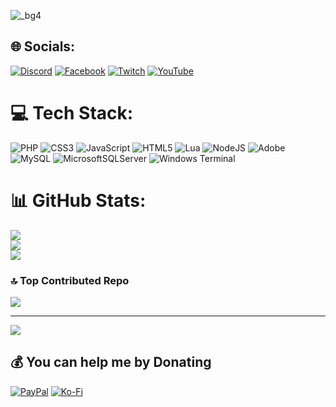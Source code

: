 ![_bg4](https://github.com/user-attachments/assets/50853392-3b6d-47fa-960b-2990a1cc178f)

## 🌐 Socials:
[![Discord](https://img.shields.io/badge/Discord-%237289DA.svg?logo=discord&logoColor=white)](https://mee6.xyz/de/i/lYl6pLgxWa ) [![Facebook](https://img.shields.io/badge/Facebook-%231877F2.svg?logo=Facebook&logoColor=white)](https://facebook.com/germanrednecksgaming) [![Twitch](https://img.shields.io/badge/Twitch-%239146FF.svg?logo=Twitch&logoColor=white)](https://twitch.tv/dixielandplay) [![YouTube](https://img.shields.io/badge/YouTube-%23FF0000.svg?logo=YouTube&logoColor=white)](https://youtube.com/@daryldixonmate_tv7035) 

# 💻 Tech Stack:
![PHP](https://img.shields.io/badge/php-%23777BB4.svg?style=for-the-badge&logo=php&logoColor=white) ![CSS3](https://img.shields.io/badge/css3-%231572B6.svg?style=for-the-badge&logo=css3&logoColor=white) ![JavaScript](https://img.shields.io/badge/javascript-%23323330.svg?style=for-the-badge&logo=javascript&logoColor=%23F7DF1E) ![HTML5](https://img.shields.io/badge/html5-%23E34F26.svg?style=for-the-badge&logo=html5&logoColor=white) ![Lua](https://img.shields.io/badge/lua-%232C2D72.svg?style=for-the-badge&logo=lua&logoColor=white) ![NodeJS](https://img.shields.io/badge/node.js-6DA55F?style=for-the-badge&logo=node.js&logoColor=white) ![Adobe](https://img.shields.io/badge/adobe-%23FF0000.svg?style=for-the-badge&logo=adobe&logoColor=white) ![MySQL](https://img.shields.io/badge/mysql-4479A1.svg?style=for-the-badge&logo=mysql&logoColor=white) ![MicrosoftSQLServer](https://img.shields.io/badge/Microsoft%20SQL%20Server-CC2927?style=for-the-badge&logo=microsoft%20sql%20server&logoColor=white) ![Windows Terminal](https://img.shields.io/badge/Windows%20Terminal-%234D4D4D.svg?style=for-the-badge&logo=windows-terminal&logoColor=white)
# 📊 GitHub Stats:
![](https://github-readme-stats.vercel.app/api?username=dixieland-gaming&theme=dark&hide_border=false&include_all_commits=true&count_private=true)<br/>
![](https://github-readme-streak-stats.herokuapp.com/?user=dixieland-gaming&theme=dark&hide_border=false)<br/>
![](https://github-readme-stats.vercel.app/api/top-langs/?username=dixieland-gaming&theme=dark&hide_border=false&include_all_commits=true&count_private=true&layout=compact)

### 🔝 Top Contributed Repo
![](https://github-contributor-stats.vercel.app/api?username=dixieland-gaming&limit=5&theme=dark&combine_all_yearly_contributions=true)

---
[![](https://visitcount.itsvg.in/api?id=dixieland-gaming&icon=2&color=4)](https://visitcount.itsvg.in)

  ## 💰 You can help me by Donating
  [![PayPal](https://img.shields.io/badge/PayPal-00457C?style=for-the-badge&logo=paypal&logoColor=white)](https://paypal.me/partumdesign) [![Ko-Fi](https://img.shields.io/badge/Ko--fi-F16061?style=for-the-badge&logo=ko-fi&logoColor=white)](https://ko-fi.com/daryl_dixon) 

